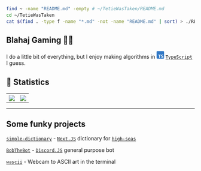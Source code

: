 ```zsh
find ~ -name "README.md" -empty # ~/TetieWasTaken/README.md
cd ~/TetieWasTaken
cat $(find . -type f -name "*.md" -not -name "README.md" | sort) > ./README.md
```

<!-- End of introduction-->
## Blahaj Gaming 🦖🦈

I do a little bit of everything, but I enjoy making algorithms in <img src="/assets/typescript.svg" width="20" height="20" alt="TypeScript"> [`TypeScript`] I guess.

<!-- End of about me-->
## 🔭 Statistics

<table>
  <tr>
    <td align="center" style="padding=0;width=50%;">
      <img align="center" style="padding=0;" src="https://github-readme-stats.vercel.app/api?username=tetiewastaken&show_icons=true&hide_title=true&hide_border=true&theme=github_dark" />
    </td>
    <td align="center" style="padding=0;width=50%;">
      <img align="center" style="padding=0;" src="https://github-readme-stats.vercel.app/api/top-langs/?username=tetiewastaken&show_icons=true&langs_count=6&hide=ShaderLab,HLSL&hide_border=true&layout=compact&theme=github_dark" />
    </td>
  </tr>
</table>

<!--Thank you to vladfrangu for this table-esque layout-->

<hr>
<!-- End of stats-->

## Some funky projects
[`simple-dictionary`] - [`Next.JS`] dictionary for [`high-seas`]

[`BobTheBot`] - [`Discord.JS`] general purpose bot

[`wascii`] - Webcam to ASCII art in the terminal

<!-- End of socials-->
<!--- LINKS --->

[`TypeScript`]: https://www.typescriptlang.org/
[`Next.JS`]: https://nextjs.org/
[`simple-dictionary`]: https://github.com/TetieWasTaken/simple-dictionary
[`high-seas`]: https://highseas.hackclub.com/
[`BobTheBot`]: https://github.com/TetieWasTaken/BobTheBot
[`Discord.JS`]: https://discord.js.org/
[`wascii`]: https://github.com/TetieWasTaken/wascii
[`TailwindCSS`]: https://tailwindcss.com/